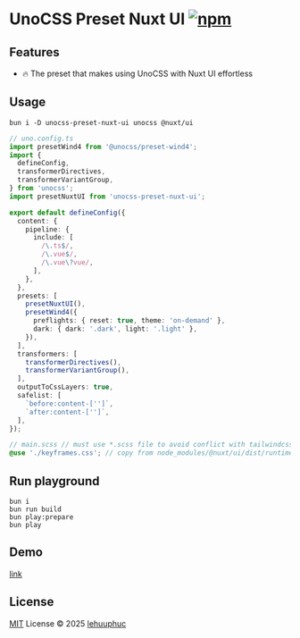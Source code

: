 # UnoCSS Preset Nuxt UI [![npm](https://img.shields.io/npm/v/unocss-preset-nuxt-ui)](https://npmjs.com/package/unocss-preset-nuxt-ui)

## Features
- 🔥 The preset that makes using UnoCSS with Nuxt UI effortless

## Usage
```shell
bun i -D unocss-preset-nuxt-ui unocss @nuxt/ui
```

```ts
// uno.config.ts
import presetWind4 from '@unocss/preset-wind4';
import {
  defineConfig,
  transformerDirectives,
  transformerVariantGroup,
} from 'unocss';
import presetNuxtUI from 'unocss-preset-nuxt-ui';

export default defineConfig({
  content: {
    pipeline: {
      include: [
        /\.ts$/,
        /\.vue$/,
        /\.vue\?vue/,
      ],
    },
  },
  presets: [
    presetNuxtUI(),
    presetWind4({
      preflights: { reset: true, theme: 'on-demand' },
      dark: { dark: '.dark', light: '.light' },
    }),
  ],
  transformers: [
    transformerDirectives(),
    transformerVariantGroup(),
  ],
  outputToCssLayers: true,
  safelist: [
    `before:content-['']`,
    `after:content-['']`,
  ],
});
```

```scss
// main.scss // must use *.scss file to avoid conflict with tailwindcss
@use './keyframes.css'; // copy from node_modules/@nuxt/ui/dist/runtime/keyframes.css
```

## Run playground
```shell
bun i
bun run build
bun play:prepare
bun play
```

## Demo
[link](https://unocss-preset-nuxt-ui.netlify.app)

## License

[MIT](./LICENSE) License © 2025 [lehuuphuc](https://github.com/lehuuphuc)
